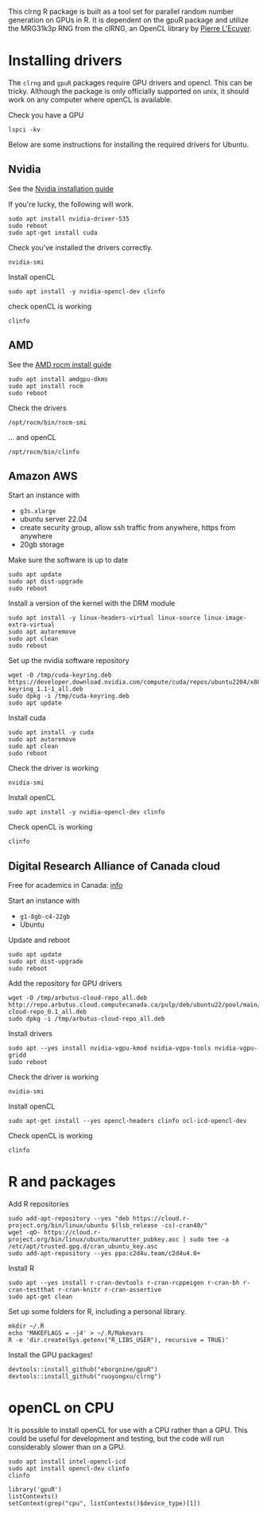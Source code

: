
This clrng R package is built as a tool set for parallel random number generation on GPUs in R. 
It is dependent on the gpuR package and utilize the MRG31k3p RNG from the clRNG, an OpenCL library by [Pierre L’Ecuyer](https://www.iro.umontreal.ca/~lecuyer/).


# Installing drivers



The `clrng` and `gpuR` packages require GPU drivers and opencl.  This can be tricky.  Although the package is only officially supported on unix, it should work on any computer where openCL is available.   


Check you have a GPU

```
lspci -kv
```

Below are some instructions for installing the required drivers for Ubuntu.


## Nvidia

See the [Nvidia installation guide](https://docs.nvidia.com/cuda/cuda-installation-guide-linux/index.html#network-repo-installation-for-ubuntu)


If you're lucky, the following will work.


```
sudo apt install nvidia-driver-535
sudo reboot
sudo apt-get install cuda
```

Check you've installed the drivers correctly.

```
nvidia-smi
```

Install openCL

```
sudo apt install -y nvidia-opencl-dev clinfo
```

check openCL is working

```
clinfo
```


## AMD

See the 
[AMD rocm install guide](https://rocm.docs.amd.com/projects/install-on-linux/en/latest/tutorial/quick-start.html)


```
sudo apt install amdgpu-dkms
sudo apt install rocm
sudo reboot
```

Check the drivers

```
/opt/rocm/bin/rocm-smi
```

... and openCL

```
/opt/rocm/bin/clinfo
```


## Amazon AWS

Start an instance with

- `g3s.xlarge`
- ubuntu server 22.04
- create security group, allow ssh traffic from anywhere, https from anywhere
- 20gb storage

Make sure the software is up to date

```
sudo apt update
sudo apt dist-upgrade
sudo reboot
```

Install a version of the kernel with the DRM module

```
sudo apt install -y linux-headers-virtual linux-source linux-image-extra-virtual
sudo apt autoremove
sudo apt clean
sudo reboot
```

Set up the nvidia software repository

```
wget -O /tmp/cuda-keyring.deb https://developer.download.nvidia.com/compute/cuda/repos/ubuntu2204/x86_64/cuda-keyring_1.1-1_all.deb
sudo dpkg -i /tmp/cuda-keyring.deb
sudo apt update
```

Install cuda

```
sudo apt install -y cuda
sudo apt autoremove
sudo apt clean
sudo reboot
```

Check the driver is working

```
nvidia-smi
```

Install openCL

```
sudo apt install -y nvidia-opencl-dev clinfo
```

Check openCL is working

```
clinfo
```

## Digital Research Alliance of Canada cloud

Free for academics in Canada: [info](https://docs.alliancecan.ca/wiki/Cloud)

Start an instance with

- `g1-8gb-c4-22gb`
- Ubuntu


Update and reboot

```
sudo apt update
sudo apt dist-upgrade
sudo reboot
```

Add the repository for GPU drivers

```
wget -O /tmp/arbutus-cloud-repo_all.deb http://repo.arbutus.cloud.computecanada.ca/pulp/deb/ubuntu22/pool/main/arbutus-cloud-repo_0.1_all.deb
sudo dpkg -i /tmp/arbutus-cloud-repo_all.deb 
```

Install drivers

```
sudo apt --yes install nvidia-vgpu-kmod nvidia-vgpu-tools nvidia-vgpu-gridd
sudo reboot
```

Check the driver is working

```
nvidia-smi
```

Install openCL

```
sudo apt-get install --yes opencl-headers clinfo ocl-icd-opencl-dev 
```

Check openCL is working

```
clinfo
```



# R and packages


Add R repositories

```
sudo add-apt-repository --yes "deb https://cloud.r-project.org/bin/linux/ubuntu $(lsb_release -cs)-cran40/"
wget -qO- https://cloud.r-project.org/bin/linux/ubuntu/marutter_pubkey.asc | sudo tee -a /etc/apt/trusted.gpg.d/cran_ubuntu_key.asc
sudo add-apt-repository --yes ppa:c2d4u.team/c2d4u4.0+
```

Install R

```
sudo apt --yes install r-cran-devtools r-cran-rcppeigen r-cran-bh r-cran-testthat r-cran-knitr r-cran-assertive
sudo apt-get clean
```

Set up some folders for R, including a personal library.  

```
mkdir ~/.R 
echo 'MAKEFLAGS = -j4' > ~/.R/Makevars
R -e 'dir.create(Sys.getenv("R_LIBS_USER"), recursive = TRUE)'
```

Install the GPU packages!

```
devtools::install_github("eborgnine/gpuR")
devtools::install_github("ruoyongxu/clrng")
 ```

# openCL on CPU

It is possible to install openCL for use with a CPU rather than a GPU.  This could be useful for development and testing, but the code will run considerably slower than on a GPU.


```
sudo apt install intel-opencl-icd
sudo apt install opencl-dev clinfo
clinfo
```

```
library('gpuR')
listContexts()
setContext(grep("cpu", listContexts()$device_type)[1])
```

